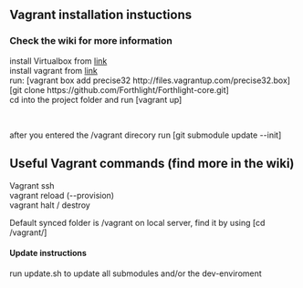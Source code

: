 <h2>Vagrant installation instuctions</h2>
<h3>Check the wiki for more information</h3>

<p>install Virtualbox from <a href="https://www.virtualbox.org/‎">link</a><br>
install vagrant from <a href="http://vagrantup.com">link</a><br>
run: [vagrant box add precise32 http://files.vagrantup.com/precise32.box]<br>
[git clone https://github.com/Forthlight/Forthlight-core.git]<br>
cd into the project folder and run [vagrant up]</p><br>
<p>after you entered the /vagrant direcory run [git submodule update --init]

<h2>Useful Vagrant commands (find more in the wiki)</h2>
<p>
Vagrant ssh <br>
vagrant reload (--provision)<br>
vagrant halt / destroy<br>
</p>
Default synced folder is /vagrant on local server, find it by using [cd /vagrant/]<br>


<h4>Update instructions</h4>
<p>run update.sh to update all submodules and/or the dev-enviroment</p>